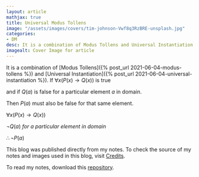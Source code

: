 ```yaml
---
layout: article
mathjax: true
title: Universal Modus Tollens
image: "/assets/images/covers/tim-johnson-Vwf8q3RzBRE-unsplash.jpg"
categories:
- DM
desc: It is a combination of Modus Tollens and Universal Instantiation. 
imagealt: Cover Image for article
---
```


It is a combination of [Modus Tollens]({% post_url 2021-06-04-modus-tollens %}) and [Universal Instantiation]({% post_url 2021-06-04-universal-instantiation %}).
If $\forall x(P(x) \to Q(x))$ is true
































































































































































































































































































































































































and if $Q(a)$ is false for a particular element $a$ in domain.
































































































































































































































































































































































































Then $P(a)$ must also be false for that same element.

































































































































































































































































































































































































$\forall x(P(x) \to Q(x))$
































































































































































































































































































































































































$\neg Q(a)\ for\ a\ particular\ element\ in\ domain$
































































































































































































































































































































































































$\therefore \neg P(a)$

































































































































































































































































































































































































This blog was published directly from my notes.
To check the source of my notes and images used in this blog, visit <a href="/credits.html" target="_blank">Credits</a>.

To read my notes, download this <a href="https://github.com/bovem/CS" target="blank">repository</a>.